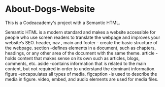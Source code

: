# About-Dogs-Website
This is a Codeacademy's project with a Semantic HTML.

Semantic HTML is a modern standard and makes a website accessible for people who use screen readers to translate the webpage and improves your website’s SEO.
header, nav , main and footer - create the basic structure of the webpage.
section     -defines elements in a document, such as chapters, headings, or any other area of the document with the same theme.
article -holds content that makes sense on its own such as articles, blogs, comments, etc.
aside -contains information that is related to the main content, but not required in order to understand the dominant information.
figure -encapsulates all types of media.
figcaption -is used to describe the media in figure.
video, embed, and audio elements are used for media files. 
